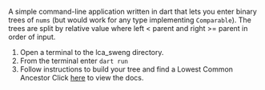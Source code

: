 A simple command-line application written in dart that lets you enter binary trees of `nums` (but would work for any type implementing `Comparable`). The trees are split by relative value where left < parent and right >= parent in order of input.
1. Open a terminal to the lca_sweng directory.
2. From the terminal enter `dart run`
3. Follow instructions to build your tree and find a Lowest Common Ancestor
Click [here](doc/api/index.html) to view the docs.